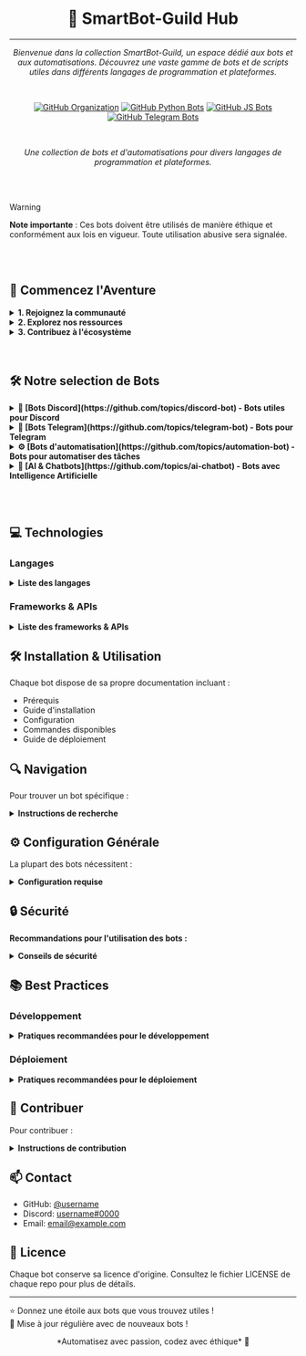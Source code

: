 <div align="center">

# 🤖 SmartBot-Guild Hub
---

*Bienvenue dans la collection SmartBot-Guild, un espace dédié aux bots et aux automatisations. Découvrez une vaste gamme de bots et de scripts utiles dans différents langages de programmation et plateformes.*

<br>

[![GitHub Organization](https://img.shields.io/badge/GitHub-SmartBot_Guild-181717?logo=github)](https://github.com/SmartBot-Guild)
[![GitHub Python Bots](https://img.shields.io/badge/GitHub-Python_Bots-3776AB?logo=python)](https://github.com/SmartBot-Guild/Python-Bots)
[![GitHub JS Bots](https://img.shields.io/badge/GitHub-JS_Bots-181717?logo=javascript)](https://github.com/SmartBot-Guild/JS-Bots)
[![GitHub Telegram Bots](https://img.shields.io/badge/GitHub-Telegram_Bots-0088cc?logo=telegram)](https://github.com/SmartBot-Guild/Telegram-Bots)

<br>

*Une collection de bots et d'automatisations pour divers langages de programmation et plateformes.*

</div>
<br><br>

> [!WARNING]  
> **Note importante** : Ces bots doivent être utilisés de manière éthique et conformément aux lois en vigueur. Toute utilisation abusive sera signalée.

<br><br>

## 🌟 Commencez l'Aventure

<details>
<summary><strong>1. Rejoignez la communauté</strong></summary>
[![Discord](https://img.shields.io/badge/Discord-Vers_le_Cursus_et_l'au_delà-5865F2?logo=discord&logoColor=white)](https://discord.gg/5Ezmt87Suv)
</details>

<details>
<summary><strong>2. Explorez nos ressources</strong></summary>
- 📚 [Documentation technique](https://github.com/SmartBot-Guild/Docs)
- 🔧 [Outils spécialisés](https://github.com/SmartBot-Guild/Tools)
- 📖 [Guides pratiques](https://github.com/SmartBot-Guild/Guides)
</details>

<details>
<summary><strong>3. Contribuez à l'écosystème</strong></summary>
- Partagez votre expérience
- Proposez des améliorations
- Enrichissez la communauté
</details>
<br><br>

## 🛠️ Notre selection de Bots

<details>
<summary><strong>🤖 [Bots Discord](https://github.com/topics/discord-bot) - Bots utiles pour Discord</strong></summary>

<details>
<summary><strong>Moderation Bots</strong></summary>
- [Modération automatique](https://github.com/topics/auto-moderation-bot)
- [Gestion de salons](https://github.com/topics/channel-management)
- [Kick & Ban](https://github.com/topics/kick-ban)
</details>

<details>
<summary><strong>Music Bots</strong></summary>
- [Playlists musicales](https://github.com/topics/music-playlist-bot)
- [Commandes de musique](https://github.com/topics/music-bot-commands)
- [Bot de lecture audio](https://github.com/topics/audio-player)
</details>

<details>
<summary><strong>Game Bots</strong></summary>
- [Jeux interactifs](https://github.com/topics/interactive-game-bot)
- [Scores et classements](https://github.com/topics/game-scoreboard)
</details>

</details>

<details>
<summary><strong>📲 [Bots Telegram](https://github.com/topics/telegram-bot) - Bots pour Telegram</strong></summary>

<details>
<summary><strong>Notification Bots</strong></summary>
- [Système d'alertes](https://github.com/topics/alert-system)
- [Alertes en temps réel](https://github.com/topics/real-time-alerts)
</details>

<details>
<summary><strong>Group Management Bots</strong></summary>
- [Gestion des groupes](https://github.com/topics/group-management)
- [Modération de groupe](https://github.com/topics/group-moderation)
</details>

</details>

<details>
<summary><strong>⚙️ [Bots d'automatisation](https://github.com/topics/automation-bot) - Bots pour automatiser des tâches</strong></summary>

<details>
<summary><strong>Scraping Bots</strong></summary>
- [Scraping web](https://github.com/topics/web-scraping)
- [Récupération de données](https://github.com/topics/data-extraction)
</details>

<details>
<summary><strong>Monitoring Bots</strong></summary>
- [Surveillance système](https://github.com/topics/system-monitoring)
- [Alertes d'incidents](https://github.com/topics/incident-monitoring)
</details>

</details>

<details>
<summary><strong>🧠 [AI & Chatbots](https://github.com/topics/ai-chatbot) - Bots avec Intelligence Artificielle</strong></summary>

<details>
<summary><strong>Chatbots</strong></summary>
- [Bots conversationnels](https://github.com/topics/conversational-bots)
- [FAQ automatisées](https://github.com/topics/faq-bot)
</details>

<details>
<summary><strong>AI Bots</strong></summary>
- [Bots IA](https://github.com/topics/ai-assistant)
- [Génération automatique de texte](https://github.com/topics/text-generation)
</details>

</details>

<br><br>

## 💻 Technologies

### Langages
<details>
<summary><strong>Liste des langages</strong></summary>
- [Python](https://www.python.org/)
- [JavaScript/Node.js](https://nodejs.org/)
- [Java](https://www.java.com/)
- [Go](https://golang.org/)
- [PHP](https://www.php.net/)
- [Ruby](https://www.ruby-lang.org/)
</details>

### Frameworks & APIs
<details>
<summary><strong>Liste des frameworks & APIs</strong></summary>
- [Discord.js](https://discord.js.org/)
- [python-telegram-bot](https://github.com/python-telegram-bot/python-telegram-bot)
- [Selenium](https://www.selenium.dev/)
- [Puppeteer](https://pptr.dev/)
- [OpenAI API](https://openai.com/api/)
- [Hugging Face](https://huggingface.co/)
</details>

## 🛠️ Installation & Utilisation

Chaque bot dispose de sa propre documentation incluant :
- Prérequis
- Guide d'installation
- Configuration
- Commandes disponibles
- Guide de déploiement

## 🔍 Navigation

Pour trouver un bot spécifique :
<details>
<summary><strong>Instructions de recherche</strong></summary>
1. Utilisez la [barre de recherche](https://github.com/search)
2. Filtrez par [topics](https://github.com/topics)
3. Explorez par catégorie de fonctionnalités
</details>

## ⚙️ Configuration Générale

La plupart des bots nécessitent :
<details>
<summary><strong>Configuration requise</strong></summary>
- [Tokens/API keys](https://www.google.com/search?q=how+to+get+api+keys)
- Configuration d'environnement
- Base de données (optionnel)
- Hébergement
</details>

## 🔒 Sécurité

**Recommandations pour l'utilisation des bots :**
<details>
<summary><strong>Conseils de sécurité</strong></summary>
- [Stockez les tokens en toute sécurité](https://www.owasp.org/index.php/Secrets_Management)
- Utilisez des [variables d'environnement](https://12factor.net/config)
- Limitez les permissions d'accès
- Surveillez l'utilisation des ressources
</details>

## 📚 Best Practices

### Développement
<details>
<summary><strong>Pratiques recommandées pour le développement</strong></summary>
- [Code modulaire](https://en.wikipedia.org/wiki/Modular_programming)
- [Tests automatisés](https://www.agilealliance.org/glossary/automated-testing/)
- [Gestion des erreurs](https://www.oreilly.com/library/view/clean-code-a/9780136083238/ch04.html)
- [Logging approprié](https://www.digitalocean.com/community/tutorials)
</details>

### Déploiement
<details>
<summary><strong>Pratiques recommandées pour le déploiement</strong></summary>
- [Conteneurisation (Docker)](https://www.docker.com/)
- [CI/CD](https://www.atlassian.com/continuous-delivery)
- [Monitoring](https://www.datadoghq.com/)
- [Backups](https://www.backblaze.com/)
</details>

## 🤝 Contribuer

Pour contribuer :
<details>
<summary><strong>Instructions de contribution</strong></summary>
1. Forkez le repo du bot
2. Créez une branche (`feature/AmazingFeature`)
3. Commitez vos changements
4. Poussez vers la branche
5. Ouvrez une Pull Request
</details>

## 📫 Contact

- GitHub: [@username](https://github.com/username)
- Discord: [username#0000](https://discordapp.com/users/username)
- Email: [email@example.com](mailto:email@example.com)

## 📝 Licence

Chaque bot conserve sa licence d'origine. Consultez le fichier LICENSE de chaque repo pour plus de détails.

---

⭐ Donnez une étoile aux bots que vous trouvez utiles !  
🔄 Mise à jour régulière avec de nouveaux bots !

<div align="center">
*Automatisez avec passion, codez avec éthique* 🤖
</div>

